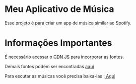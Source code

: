 # Meu Aplicativo de Música
Esse projeto é para criar um app de música similar ao Spotify.

<h1> Informações Importantes</h1>
É necessário acessar o  <a href="https://cdnjs.com/libraries/font-awesome
                          "> CDN JS </a>  para incorporar as fontes.

Demais fontes podem ser encontradas <a href="https://fonts.google.com/"> aqui </a>

Para escutar as músicas você precisa baixa-las :<a href="https://github.com/elizianeandreia/Meu_APP_SOM/tree/main/music"> Aqui </a>
 

